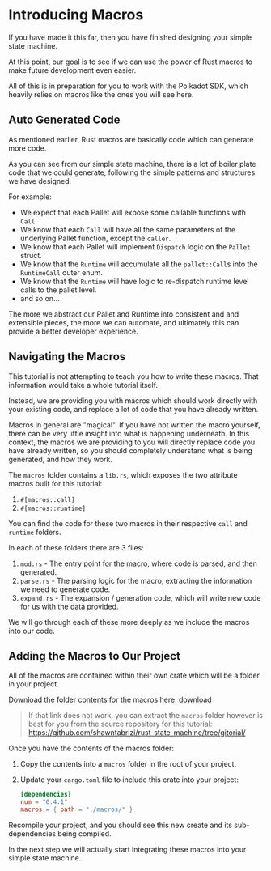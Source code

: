 # Introducing Macros

If you have made it this far, then you have finished designing your simple state machine.

At this point, our goal is to see if we can use the power of Rust macros to make future development even easier.

All of this is in preparation for you to work with the Polkadot SDK, which heavily relies on macros like the ones you will see here.

## Auto Generated Code

As mentioned earlier, Rust macros are basically code which can generate more code.

As you can see from our simple state machine, there is a lot of boiler plate code that we could generate, following the simple patterns and structures we have designed.

For example:

- We expect that each Pallet will expose some callable functions with `Call`.
- We know that each `Call` will have all the same parameters of the underlying Pallet function, except the `caller`.
- We know that each Pallet will implement `Dispatch` logic on the `Pallet` struct.
- We know that the `Runtime` will accumulate all the `pallet::Call`s into the `RuntimeCall` outer enum.
- We know that the `Runtime` will have logic to re-dispatch runtime level calls to the pallet level.
- and so on...

The more we abstract our Pallet and Runtime into consistent and and extensible pieces, the more we can automate, and ultimately this can provide a better developer experience.

## Navigating the Macros

This tutorial is not attempting to teach you how to write these macros. That information would take a whole tutorial itself.

Instead, we are providing you with macros which should work directly with your existing code, and replace a lot of code that you have already written.

Macros in general are "magical". If you have not written the macro yourself, there can be very little insight into what is happening underneath. In this context, the macros we are providing to you will directly replace code you have already written, so you should completely understand what is being generated, and how they work.

The `macros` folder contains a `lib.rs`, which exposes the two attribute macros built for this tutorial:

1. `#[macros::call]`
2. `#[macros::runtime]`

You can find the code for these two macros in their respective `call` and `runtime` folders.

In each of these folders there are 3 files:

1. `mod.rs` - The entry point for the macro, where code is parsed, and then generated.
2. `parse.rs` - The parsing logic for the macro, extracting the information we need to generate code.
3. `expand.rs` - The expansion / generation code, which will write new code for us with the data provided.

We will go through each of these more deeply as we include the macros into our code.

## Adding the Macros to Our Project

All of the macros are contained within their own crate which will be a folder in your project.

Download the folder contents for the macros here: [download](https://download-directory.github.io?url=https://github.com/shawntabrizi/rust-state-machine/tree/gitorial/macros)

> If that link does not work, you can extract the `macros` folder however is best for you from the source repository for this tutorial: https://github.com/shawntabrizi/rust-state-machine/tree/gitorial/

Once you have the contents of the macros folder:

1. Copy the contents into a `macros` folder in the root of your project.
2. Update your `cargo.toml` file to include this crate into your project:

   ```toml
   [dependencies]
   num = "0.4.1"
   macros = { path = "./macros/" }
   ```

Recompile your project, and you should see this new create and its sub-dependencies being compiled.

In the next step we will actually start integrating these macros into your simple state machine.
